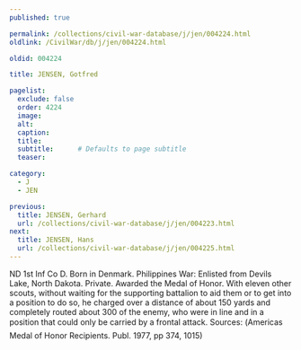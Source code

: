 ```yaml
---
published: true

permalink: /collections/civil-war-database/j/jen/004224.html
oldlink: /CivilWar/db/j/jen/004224.html

oldid: 004224

title: JENSEN, Gotfred

pagelist:
  exclude: false
  order: 4224
  image: 
  alt:
  caption:
  title:
  subtitle:      # Defaults to page subtitle
  teaser:

category: 
  - J 
  - JEN

previous:
  title: JENSEN, Gerhard
  url: /collections/civil-war-database/j/jen/004223.html  
next:
  title: JENSEN, Hans
  url: /collections/civil-war-database/j/jen/004225.html   
---
```

ND 1st Inf Co D. Born in Denmark. Philippines War: Enlisted from Devils Lake, North Dakota. Private. Awarded the Medal of Honor. With eleven other scouts, without waiting for the supporting battalion to aid them or to get into a position to do so, he charged over a distance of about 150 yards and completely routed about 300 of the enemy, who were in line and in a position that could only be carried by a frontal attack. Sources: (&#147;America&#146;s Medal of Honor Recipients&#148;. Publ. 1977, pp 374, 1015)